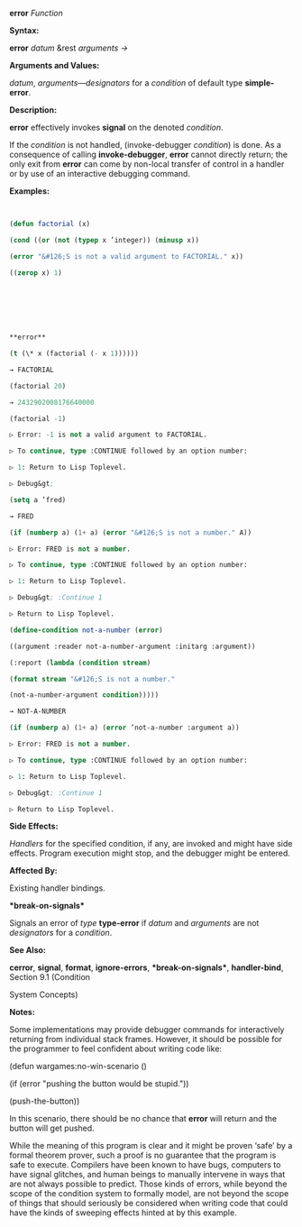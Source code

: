 **error** *Function* 



**Syntax:** 



**error** *datum* &amp;rest *arguments →* 



**Arguments and Values:** 



*datum*, *arguments*—*designators* for a *condition* of default type **simple-error**. 



**Description:** 



**error** effectively invokes **signal** on the denoted *condition*. 



If the *condition* is not handled, (invoke-debugger *condition*) is done. As a consequence of calling **invoke-debugger**, **error** cannot directly return; the only exit from **error** can come by non-local transfer of control in a handler or by use of an interactive debugging command. 



**Examples:**
```lisp
 

(defun factorial (x) 

(cond ((or (not (typep x ’integer)) (minusp x)) 

(error "&#126;S is not a valid argument to FACTORIAL." x)) 

((zerop x) 1) 



 

 

**error** 

(t (\* x (factorial (- x 1)))))) 

→ FACTORIAL 

(factorial 20) 

→ 2432902008176640000 

(factorial -1) 

▷ Error: -1 is not a valid argument to FACTORIAL. 

▷ To continue, type :CONTINUE followed by an option number: 

▷ 1: Return to Lisp Toplevel. 

▷ Debug&gt; 

(setq a ’fred) 

→ FRED 

(if (numberp a) (1+ a) (error "&#126;S is not a number." A)) 

▷ Error: FRED is not a number. 

▷ To continue, type :CONTINUE followed by an option number: 

▷ 1: Return to Lisp Toplevel. 

▷ Debug&gt; :Continue 1 

▷ Return to Lisp Toplevel. 

(define-condition not-a-number (error) 

((argument :reader not-a-number-argument :initarg :argument)) 

(:report (lambda (condition stream) 

(format stream "&#126;S is not a number." 

(not-a-number-argument condition))))) 

→ NOT-A-NUMBER 

(if (numberp a) (1+ a) (error ’not-a-number :argument a)) 

▷ Error: FRED is not a number. 

▷ To continue, type :CONTINUE followed by an option number: 

▷ 1: Return to Lisp Toplevel. 

▷ Debug&gt; :Continue 1 

▷ Return to Lisp Toplevel. 


```
**Side Effects:** 



*Handlers* for the specified condition, if any, are invoked and might have side effects. Program execution might stop, and the debugger might be entered. 



**Affected By:** 



Existing handler bindings. 



**\*break-on-signals\*** 



Signals an error of *type* **type-error** if *datum* and *arguments* are not *designators* for a *condition*. 



**See Also:** 



**cerror**, **signal**, **format**, **ignore-errors**, **\*break-on-signals\***, **handler-bind**, Section 9.1 (Condition 



 



 



System Concepts) 



**Notes:** 



Some implementations may provide debugger commands for interactively returning from individual stack frames. However, it should be possible for the programmer to feel confident about writing code like: 



(defun wargames:no-win-scenario () 



(if (error "pushing the button would be stupid.")) 



(push-the-button)) 



In this scenario, there should be no chance that **error** will return and the button will get pushed. 



While the meaning of this program is clear and it might be proven ‘safe’ by a formal theorem prover, such a proof is no guarantee that the program is safe to execute. Compilers have been known to have bugs, computers to have signal glitches, and human beings to manually intervene in ways that are not always possible to predict. Those kinds of errors, while beyond the scope of the condition system to formally model, are not beyond the scope of things that should seriously be considered when writing code that could have the kinds of sweeping effects hinted at by this example. 



